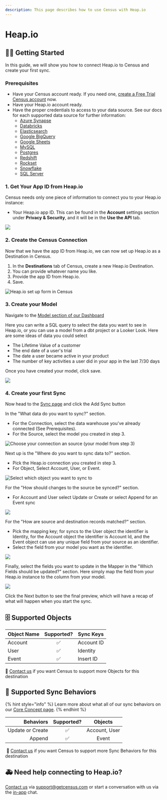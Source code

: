 ```yaml
---
description: This page describes how to use Census with Heap.io
---
```


# Heap.io

## 🏃‍♀️ Getting Started

‌In this guide, we will show you how to connect Heap.io to Census and create your first sync.

### Prerequisites

* Have your Census account ready. If you need one, [create a Free Trial Census account](https://app.getcensus.com/) now.
* Have your Heap.io account ready.
* Have the proper credentials to access to your data source. See our docs for each supported data source for further information:
  * [Azure Synapse](../sources/azure-synapse.md)
  * [Databricks](https://docs.getcensus.com/sources/databricks)
  * [Elasticsearch](https://docs.getcensus.com/sources/elasticsearch)
  * [Google BigQuery](https://docs.getcensus.com/sources/google-bigquery)
  * [Google Sheets](https://docs.getcensus.com/sources/google-sheets)
  * [MySQL](https://docs.getcensus.com/sources/mysql)
  * [Postgres](https://docs.getcensus.com/sources/postgres)
  * [Redshift](https://docs.getcensus.com/sources/redshift)
  * [Rockset](https://docs.getcensus.com/sources/rockset)
  * [Snowflake](https://docs.getcensus.com/sources/snowflake)
  * [SQL Server](https://docs.getcensus.com/sources/sql-server)

### **1. Get Your App ID from Heap.io**

Census needs only one piece of information to connect you to your Heap.io instance:

* Your Heap.io app ID. This can be found in the **Account** settings section under **Privacy & Security**, and it will be in the **Use the API** tab.

![](<../.gitbook/assets/Screen Shot 2022-01-27 at 3.08.05 PM.png>)

### 2. **Create the Census Connection**

Now that we have the app ID from Heap.io, we can now set up Heap.io as a Destination in Census.

1. In the **Destinations** tab of Census, create a new Heap.io Destination.
2. You can provide whatever name you like.
3. Provide the app ID from Heap.io.
4. Save.

![Heap.io set up form in Census](<../.gitbook/assets/Screen Shot 2022-01-27 at 2.30.41 PM.png>)

### 3. Create your Model

Navigate to the [Model section of our Dashboard](https://app.getcensus.com/models)

Here you can write a SQL query to select the data you want to see in Heap.io, or you can use a model from a dbt project or a Looker Look. Here are some ideas of data you could select

* The Lifetime Value of a customer
* The end date of a user's trial
* The date a user became active in your product
* The number of key activities a user did in your app in the last 7/30 days

Once you have created your model, click save.

![](<../.gitbook/assets/Screen Shot 2022-01-27 at 3.31.32 PM (1).png>)

### 4. Create your first Sync

Now head to the [Sync page](https://app.getcensus.com/syncs) and click the Add Sync button

In the "What data do you want to sync?" section.

* For the Connection, select the data warehouse you've already connected (See Prerequisites).
* For the Source, select the model you created in step 3.

![Choose your connection an source (your model from step 3)](<../.gitbook/assets/Screen Shot 2022-01-27 at 3.46.33 PM.png>)

Next up is the "Where do you want to sync data to?" section.

* Pick the Heap.io connection you created in step 3.
* For Object, Select Account, User, or Event.

![Select which object you want to sync to](<../.gitbook/assets/Screen Shot 2022-03-31 at 11.45.23 AM.png>)

For the "How should changes to the source be synced?" section.

* For Account and User select Update or Create or select Append for an Event sync

![](<../.gitbook/assets/Screen Shot 2022-03-31 at 11.46.19 AM.png>)

For the "How are source and destination records matched?" section.

* Pick the mapping key; for syncs to the User object the identifier is Identity, for the Account object the identifier is Account Id, and the Event object can use any unique field from your source as an identifier.
* Select the field from your model you want as the identifier.

![](<../.gitbook/assets/Screen Shot 2022-01-27 at 4.06.50 PM.png>)

Finally, select the fields you want to update in the Mapper in the "Which Fields should be updated?" section. Here simply map the field from your Heap.io instance to the column from your model.

![](<../.gitbook/assets/Screen Shot 2022-01-27 at 4.15.03 PM.png>)

Click the Next button to see the final preview, which will have a recap of what will happen when you start the sync.

## 🗄️ Supported Objects

| **Object Name** | **Supported?** | **Sync Keys** |
| --------------- | :------------: | --------------- |
| Account         |        ✅       | Account ID      |
| User            |        ✅       | Identity        |
| Event           |        ✅       | Insert ID       |

🎒 [Contact us](mailto:support@getcensus.com) if you want Census to support more Objects for this destination

## 🔄 Supported Sync Behaviors

{% hint style="info" %}
Learn more about what all of our sync behaviors on our [Core Concept page](../basics/core-concept/#the-different-sync-behaviors).
{% endhint %}

|    **Behaviors** | **Supported?** |  **Objects**  |
| ---------------: | :------------: | :-----------: |
| Update or Create |        ✅       | Account, User |
|           Append |        ✅       |     Event     |

‌ 🔋 [Contact us](mailto:support@getcensus.com) if you want Census to support more Sync Behaviors for this destination

## 🚑 Need help connecting to Heap.io?

[Contact us](mailto:support@getcensus.com) via support@getcensus.com or start a conversation with us via the [in-app](https://app.getcensus.com) chat.

